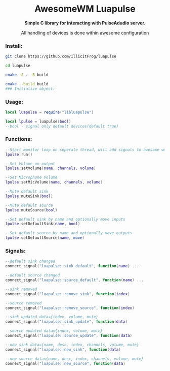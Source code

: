 <h1 align="center"> AwesomeWM Luapulse </h1>

<p align="center"><b>Simple C library for interacting with PulseAdudio server.</b>
<p align="center">All handling of devices is done within awesome configuration


### Install:
```bash
git clone https://github.com/IllicitFrog/luapulse

cd luapulse

cmake -S . -B build

cmake --build build
### Initialize object:
```

### Usage:

```lua
local luapulse = require("libluapulse")

local lpulse = luapulse(bool)
--bool - signal only default devices(default true)
```

### Functions:
 ```lua
 --Start monitor loop on seperate thread, will add signals to awesome wm loop
 lpulse:run()

 --Set Volume on output
 lpulse:setVolume(name, channels, volume)

 --Set Microphone Volume
 lpulse:setMicVolume(name, channels, volume)

 --Mute default sink
 lpulse:muteSink(bool)

 --Mute default source
 lpulse:muteSource(bool)

 --Set default sink by name and optionally move inputs
 lpulse:setDefaultSink(name, bool)

 --Set default source by name and optionally move outputs
 lpulse:setDefaultSource(name, move)
 ```

### Signals:

```lua
--default sink changed
connect_signal("luapulse::sink_default", function(name) ...

--default source changed
connect_signal("luapulse::source_default", function(name) ...

--sink removed
connect_signal("luapulse::remove_sink", function(index)

--source removed
connect_signal("luapulse::remove_source", function(index)

--sink updated data={index, volume, mute}
connect_signal("luapulse::sink_update", function(data)

--source updated data={index, volume, mute}
connect_signal("luapulse::source_update", function(data)

--new sink data={name, desc, index, channels, volume, mute}
connect_signal("luapulse::new_sink", function(data)

--new source data={name, desc, index, channels, volume, mute}
connect_signal("luapulse::new_source", function(data)
```
